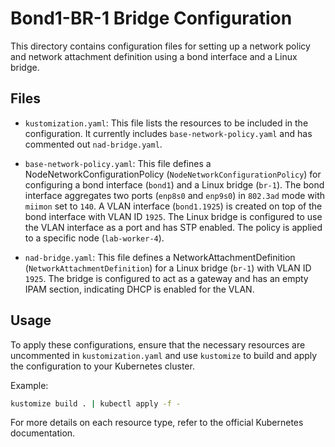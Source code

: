 # Bond1-BR-1 Bridge Configuration

This directory contains configuration files for setting up a network policy and network attachment definition using a bond interface and a Linux bridge.

## Files

- `kustomization.yaml`: This file lists the resources to be included in the configuration. It currently includes `base-network-policy.yaml` and has commented out `nad-bridge.yaml`.

- `base-network-policy.yaml`: This file defines a NodeNetworkConfigurationPolicy (`NodeNetworkConfigurationPolicy`) for configuring a bond interface (`bond1`) and a Linux bridge (`br-1`). The bond interface aggregates two ports (`enp8s0` and `enp9s0`) in `802.3ad` mode with `miimon` set to `140`. A VLAN interface (`bond1.1925`) is created on top of the bond interface with VLAN ID `1925`. The Linux bridge is configured to use the VLAN interface as a port and has STP enabled. The policy is applied to a specific node (`lab-worker-4`).

- `nad-bridge.yaml`: This file defines a NetworkAttachmentDefinition (`NetworkAttachmentDefinition`) for a Linux bridge (`br-1`) with VLAN ID `1925`. The bridge is configured to act as a gateway and has an empty IPAM section, indicating DHCP is enabled for the VLAN.

## Usage

To apply these configurations, ensure that the necessary resources are uncommented in `kustomization.yaml` and use `kustomize` to build and apply the configuration to your Kubernetes cluster.

Example:
```sh
kustomize build . | kubectl apply -f -
```

For more details on each resource type, refer to the official Kubernetes documentation.
